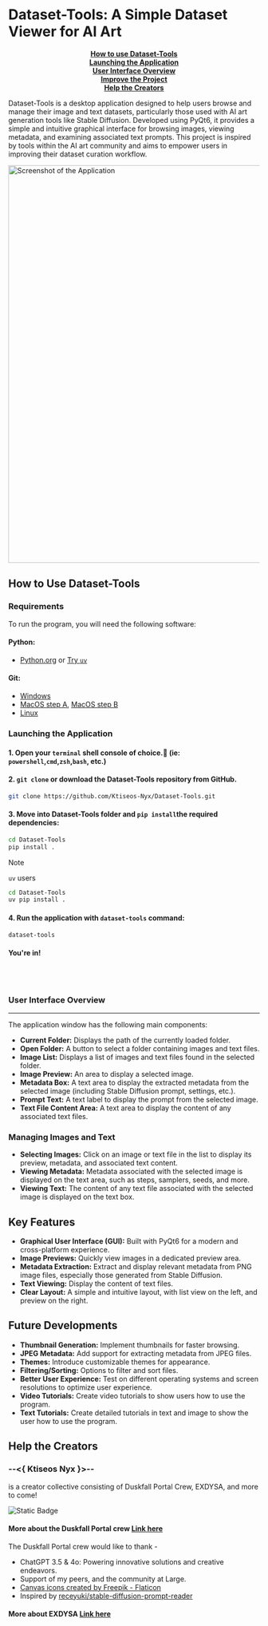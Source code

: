 # Dataset-Tools: A Simple Dataset Viewer for AI Art

<div style="text-align: center">

[__How to use Dataset-Tools__](#how-to-use-dataset-tools)<br>
[__Launching the Application__](#launching-the-application)<br>
[__User Interface Overview__](#user-interface-overview)<br>
[__Improve the Project__](CONTRIBUTING.md)<br>
[__Help the Creators__](#help-the-creators)<br>

</div>

Dataset-Tools is a desktop application designed to help users browse and manage their image and text datasets, particularly those used with AI art generation tools like Stable Diffusion. Developed using PyQt6, it provides a simple and intuitive graphical interface for browsing images, viewing metadata, and examining associated text prompts. This project is inspired by tools within the AI art community and aims to empower users in improving their dataset curation workflow.

<img width="797" alt="Screenshot of the Application" src="https://github.com/user-attachments/assets/7e14c542-482d-42f4-a9ae-4305c9e2c383" />





## How to Use Dataset-Tools

### Requirements

To run the program, you will need the following software:

#### Python:
- [Python.org](https://www.python.org/downloads/) or [Try `uv`](https://github.com/astral-sh/uv?tab=readme-ov-file#installation)

####  Git:
- [Windows](https://gitforwindows.org/)
- [MacOS step A](https://brew.sh/), [MacOS step B](https://git-scm.com/downloads/mac)
- [Linux](https://git-scm.com/downloads/linux)

### Launching the Application

#### 1. Open your ``terminal`` shell console of choice.🐣  (ie:  ```powershell```,```cmd```,```zsh```,```bash```, etc.)

#### 2. ``git clone`` or download the Dataset-Tools repository from GitHub.

```sh
git clone https://github.com/Ktiseos-Nyx/Dataset-Tools.git
```

#### 3. Move into Dataset-Tools folder and `pip install`the required dependencies:

```sh
cd Dataset-Tools
pip install .
```

> [!NOTE]
> `uv` users
> ```sh
> cd Dataset-Tools
> uv pip install .
> ```

#### 4. Run the application with `dataset-tools` command:

```sh
dataset-tools
```

#### You're in!

<br>
<br>

### User Interface Overview
<hr>

The application window has the following main components:

*   **Current Folder:** Displays the path of the currently loaded folder.
*   **Open Folder:** A button to select a folder containing images and text files.
*   **Image List:** Displays a list of images and text files found in the selected folder.
*   **Image Preview:** An area to display a selected image.
*   **Metadata Box:** A text area to display the extracted metadata from the selected image (including Stable Diffusion prompt, settings, etc.).
*   **Prompt Text:** A text label to display the prompt from the selected image.
*   **Text File Content Area:** A text area to display the content of any associated text files.

### Managing Images and Text

*   **Selecting Images:** Click on an image or text file in the list to display its preview, metadata, and associated text content.
*   **Viewing Metadata:** Metadata associated with the selected image is displayed on the text area, such as steps, samplers, seeds, and more.
*   **Viewing Text:** The content of any text file associated with the selected image is displayed on the text box.

## Key Features

*   **Graphical User Interface (GUI):** Built with PyQt6 for a modern and cross-platform experience.
*   **Image Previews:** Quickly view images in a dedicated preview area.
*   **Metadata Extraction:** Extract and display relevant metadata from PNG image files, especially those generated from Stable Diffusion.
*   **Text Viewing:** Display the content of text files.
*   **Clear Layout:** A simple and intuitive layout, with list view on the left, and preview on the right.

## Future Developments

*   **Thumbnail Generation:** Implement thumbnails for faster browsing.
*   **JPEG Metadata:** Add support for extracting metadata from JPEG files.
*   **Themes:** Introduce customizable themes for appearance.
*   **Filtering/Sorting:** Options to filter and sort files.
*   **Better User Experience:** Test on different operating systems and screen resolutions to optimize user experience.
*   **Video Tutorials:** Create video tutorials to show users how to use the program.
*   **Text Tutorials:** Create detailed tutorials in text and image to show the user how to use the program.

## Help the Creators

### --**__<{ Ktiseos Nyx }>__**--

 <!-- ![Static Badge](https://img.shields.io/badge/%20Discord%20_%20_%20_%20_%20_%7C-_?style=flat-square&labelColor=rgb(65%2C69%2C191)&color=rgb(65%2C69%2C191)&link=https%3A%2F%2Fdiscord.gg%2F5t2kYxt7An)
# https://img.shields.io/badge/%20Discord%20_%20_%20_%20_%20_%7C-_?style=flat-square&labelColor=rgb(65%2C69%2C191)&color=rgb(65%2C69%2C191)&link=https%3A%2F%2Fdiscord.gg%2F5t2kYxt7An -->


is a creator collective consisting of Duskfall Portal Crew, EXDYSA, and more to come!

<img alt="Static Badge" src="https://img.shields.io/badge/%20Discord%20_%20_%20_%20_%20_%7C-_?style=flat-square&labelColor=rgb(65%2C69%2C191)&color=rgb(65%2C69%2C191)&link=https%3A%2F%2Fdiscord.gg%2F5t2kYxt7An">

#### More about the Duskfall Portal crew [Link here]()

The Duskfall Portal crew would like to thank -

*   ChatGPT 3.5 & 4o: Powering innovative solutions and creative endeavors.
*   Support of my peers, and the community at Large.
*   [Canvas icons created by Freepik - Flaticon](https://www.flaticon.com/free-icons/canvas)
*   Inspired by [receyuki/stable-diffusion-prompt-reader](https://github.com/receyuki/stable-diffusion-prompt-reader)

#### More about EXDYSA [Link here]()